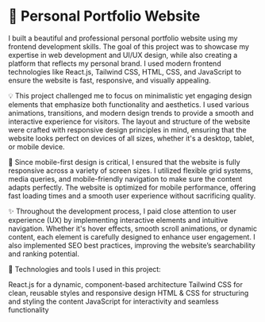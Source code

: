 # 🚀 Personal Portfolio Website

I built a beautiful and professional personal portfolio website using my frontend development skills. The goal of this project was to showcase my expertise in web development and UI/UX design, while also creating a platform that reflects my personal brand. I used modern frontend technologies like React.js, Tailwind CSS, HTML, CSS, and JavaScript to ensure the website is fast, responsive, and visually appealing.

💡 This project challenged me to focus on minimalistic yet engaging design elements that emphasize both functionality and aesthetics. I used various animations, transitions, and modern design trends to provide a smooth and interactive experience for visitors. The layout and structure of the website were crafted with responsive design principles in mind, ensuring that the website looks perfect on devices of all sizes, whether it's a desktop, tablet, or mobile device.

📱 Since mobile-first design is critical, I ensured that the website is fully responsive across a variety of screen sizes. I utilized flexible grid systems, media queries, and mobile-friendly navigation to make sure the content adapts perfectly. The website is optimized for mobile performance, offering fast loading times and a smooth user experience without sacrificing quality.

✨ Throughout the development process, I paid close attention to user experience (UX) by implementing interactive elements and intuitive navigation. Whether it's hover effects, smooth scroll animations, or dynamic content, each element is carefully designed to enhance user engagement. I also implemented SEO best practices, improving the website’s searchability and ranking potential.

🔧 Technologies and tools I used in this project:

React.js for a dynamic, component-based architecture
Tailwind CSS for clean, reusable styles and responsive design
HTML & CSS for structuring and styling the content
JavaScript for interactivity and seamless functionality

